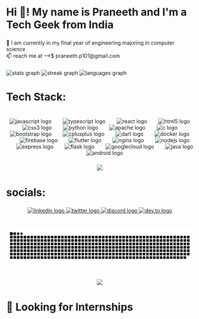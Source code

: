 <h1 align="left">Hi 👋! My name is Praneeth and I'm a Tech Geek from India</h1>

###

<p align="left">👀 I am currently in my final year of engineering majoring in computer science<br>📫 reach me at -->$ praneeth.p101@gmail.com</p>

###

<div align="left">
  <img src="https://github-readme-stats.vercel.app/api?username=praneethp07&hide_title=false&hide_rank=true&show_icons=true&include_all_commits=true&count_private=true&disable_animations=false&theme=dark&locale=en&hide_border=true" height="150" alt="stats graph"  />
  <img src="https://streak-stats.demolab.com?user=praneethp07&locale=en&mode=daily&theme=dracula&hide_border=true&border_radius=5" height="150" alt="streak graph"  />
  <img src="https://github-readme-stats.vercel.app/api/top-langs?username=praneethp07&locale=en&hide_title=false&layout=compact&card_width=320&langs_count=5&theme=tokyonight&hide_border=true" height="150" alt="languages graph"  />
</div>

###

<h1 align="left">Tech Stack:</h1>

###

<br clear="both">

<div align="center">
  <img src="https://cdn.jsdelivr.net/gh/devicons/devicon/icons/javascript/javascript-original.svg" height="44" alt="javascript logo"  />
  <img width="22" />
  <img src="https://cdn.jsdelivr.net/gh/devicons/devicon/icons/typescript/typescript-original.svg" height="44" alt="typescript logo"  />
  <img width="22" />
  <img src="https://cdn.jsdelivr.net/gh/devicons/devicon/icons/react/react-original.svg" height="44" alt="react logo"  />
  <img width="22" />
  <img src="https://cdn.jsdelivr.net/gh/devicons/devicon/icons/html5/html5-original.svg" height="44" alt="html5 logo"  />
  <img width="22" />
  <img src="https://cdn.jsdelivr.net/gh/devicons/devicon/icons/css3/css3-original.svg" height="44" alt="css3 logo"  />
  <img width="22" />
  <img src="https://cdn.jsdelivr.net/gh/devicons/devicon/icons/python/python-original.svg" height="44" alt="python logo"  />
  <img width="22" />
  <img src="https://cdn.jsdelivr.net/gh/devicons/devicon/icons/apache/apache-original.svg" height="44" alt="apache logo"  />
  <img width="22" />
  <img src="https://cdn.jsdelivr.net/gh/devicons/devicon/icons/c/c-original.svg" height="44" alt="c logo"  />
  <img width="22" />
  <img src="https://cdn.jsdelivr.net/gh/devicons/devicon/icons/bootstrap/bootstrap-original.svg" height="44" alt="bootstrap logo"  />
  <img width="22" />
  <img src="https://cdn.jsdelivr.net/gh/devicons/devicon/icons/cplusplus/cplusplus-original.svg" height="44" alt="cplusplus logo"  />
  <img width="22" />
  <img src="https://cdn.jsdelivr.net/gh/devicons/devicon/icons/dart/dart-original.svg" height="44" alt="dart logo"  />
  <img width="22" />
  <img src="https://cdn.jsdelivr.net/gh/devicons/devicon/icons/docker/docker-original.svg" height="44" alt="docker logo"  />
  <img width="22" />
  <img src="https://cdn.jsdelivr.net/gh/devicons/devicon/icons/firebase/firebase-plain.svg" height="44" alt="firebase logo"  />
  <img width="22" />
  <img src="https://cdn.jsdelivr.net/gh/devicons/devicon/icons/flutter/flutter-original.svg" height="44" alt="flutter logo"  />
  <img width="22" />
  <img src="https://cdn.jsdelivr.net/gh/devicons/devicon/icons/nginx/nginx-original.svg" height="44" alt="nginx logo"  />
  <img width="22" />
  <img src="https://cdn.jsdelivr.net/gh/devicons/devicon/icons/nodejs/nodejs-original.svg" height="44" alt="nodejs logo"  />
  <img width="22" />
  <img src="https://skillicons.dev/icons?i=express" height="44" alt="express logo"  />
  <img width="22" />
  <img src="https://skillicons.dev/icons?i=flask" height="44" alt="flask logo"  />
  <img width="22" />
  <img src="https://skillicons.dev/icons?i=gcp" height="44" alt="googlecloud logo"  />
  <img width="22" />
  <img src="https://skillicons.dev/icons?i=java" height="44" alt="java logo"  />
  <img width="22" />
  <img src="https://cdn.simpleicons.org/android/3DDC84" height="44" alt="android logo"  />
</div>

###

<div align="center">
  <img height="260" src="https://media.giphy.com/media/jTNG3RF6EwbkpD4LZx/giphy.gif"  />
</div>

###

<h1 align="left">socials:</h1>

###

<div align="center">
  <a href="https://www.linkedin.com/in/praneeth-p007/" target="_blank">
    <img src="https://raw.githubusercontent.com/maurodesouza/profile-readme-generator/master/src/assets/icons/social/linkedin/default.svg" width="52" height="40" alt="linkedin logo" />
  </a>
  <a href="https://twitter.com/praxx07" target="_blank">
    <img src="https://raw.githubusercontent.com/maurodesouza/profile-readme-generator/master/src/assets/icons/social/twitter/default.svg" width="52" height="40" alt="twitter logo" />
  </a>
  <a href="https://discordapp.com/users/prax07" target="_blank">
    <img src="https://raw.githubusercontent.com/maurodesouza/profile-readme-generator/master/src/assets/icons/social/discord/default.svg" width="52" height="40" alt="discord logo" />
  </a>
  <a href="https://dev.to/prax007" target="_blank">
    <img src="https://raw.githubusercontent.com/maurodesouza/profile-readme-generator/master/src/assets/icons/social/devto/default.svg" width="52" height="40" alt="dev.to logo" />
  </a>
</div>


###

<br clear="both">

<img src="https://raw.githubusercontent.com/praneethp07/praneethp07/output/snake.svg" alt="Snake animation" />

###

<div align="center">
  <img src="https://profile-counter.glitch.me/praneethp07/count.svg?"  />
</div>

###
<h1 align="left">👀 Looking for Internships</h1>

###
